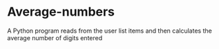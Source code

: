 # Average-numbers
A Python program reads from the user list items and then calculates the average number of digits entered
